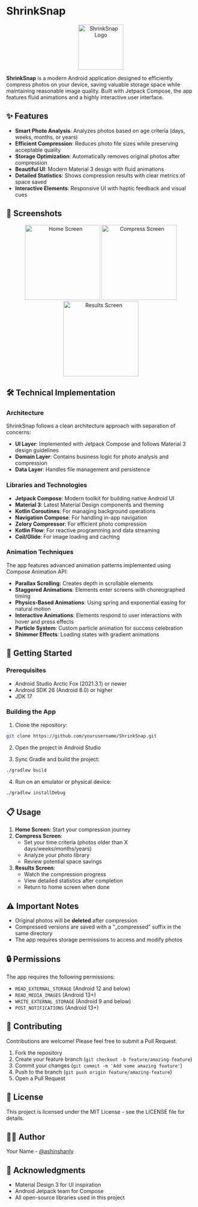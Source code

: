 # ShrinkSnap

<p align="center">
  <img src="app/src/main/res/drawable/ic_launcher.png" width="120" alt="ShrinkSnap Logo"/>
</p>

**ShrinkSnap** is a modern Android application designed to efficiently compress photos on your device, saving valuable storage space while maintaining reasonable image quality. Built with Jetpack Compose, the app features fluid animations and a highly interactive user interface.

## ✨ Features

- **Smart Photo Analysis**: Analyzes photos based on age criteria (days, weeks, months, or years)
- **Efficient Compression**: Reduces photo file sizes while preserving acceptable quality
- **Storage Optimization**: Automatically removes original photos after compression
- **Beautiful UI**: Modern Material 3 design with fluid animations
- **Detailed Statistics**: Shows compression results with clear metrics of space saved
- **Interactive Elements**: Responsive UI with haptic feedback and visual cues

## 📱 Screenshots

<p align="center">
  <img src="screenshots/home_screen.png" width="200" alt="Home Screen"/>
  <img src="screenshots/compress_screen.png" width="200" alt="Compress Screen"/>
  <img src="screenshots/results_screen.png" width="200" alt="Results Screen"/>
</p>

## 🛠️ Technical Implementation

### Architecture

ShrinkSnap follows a clean architecture approach with separation of concerns:

- **UI Layer**: Implemented with Jetpack Compose and follows Material 3 design guidelines
- **Domain Layer**: Contains business logic for photo analysis and compression
- **Data Layer**: Handles file management and persistence

### Libraries and Technologies

- **Jetpack Compose**: Modern toolkit for building native Android UI
- **Material 3**: Latest Material Design components and theming
- **Kotlin Coroutines**: For managing background operations
- **Navigation Compose**: For handling in-app navigation
- **Zelory Compressor**: For efficient photo compression
- **Kotlin Flow**: For reactive programming and data streaming
- **Coil/Glide**: For image loading and caching

### Animation Techniques

The app features advanced animation patterns implemented using Compose Animation API:

- **Parallax Scrolling**: Creates depth in scrollable elements
- **Staggered Animations**: Elements enter screens with choreographed timing
- **Physics-Based Animations**: Using spring and exponential easing for natural motion
- **Interactive Animations**: Elements respond to user interactions with hover and press effects
- **Particle System**: Custom particle animation for success celebration
- **Shimmer Effects**: Loading states with gradient animations

## 🚀 Getting Started

### Prerequisites

- Android Studio Arctic Fox (2021.3.1) or newer
- Android SDK 26 (Android 8.0) or higher
- JDK 17

### Building the App

1. Clone the repository:
```bash
git clone https://github.com/yourusername/ShrinkSnap.git
```

2. Open the project in Android Studio

3. Sync Gradle and build the project:
```bash
./gradlew build
```

4. Run on an emulator or physical device:
```bash
./gradlew installDebug
```

## 📋 Usage

1. **Home Screen**: Start your compression journey
2. **Compress Screen**: 
   - Set your time criteria (photos older than X days/weeks/months/years)
   - Analyze your photo library
   - Review potential space savings
3. **Results Screen**:
   - Watch the compression progress
   - View detailed statistics after completion
   - Return to home screen when done

## ⚠️ Important Notes

- Original photos will be **deleted** after compression
- Compressed versions are saved with a "_compressed" suffix in the same directory
- The app requires storage permissions to access and modify photos

## 🔒 Permissions

The app requires the following permissions:

- `READ_EXTERNAL_STORAGE` (Android 12 and below)
- `READ_MEDIA_IMAGES` (Android 13+)
- `WRITE_EXTERNAL_STORAGE` (Android 9 and below)
- `POST_NOTIFICATIONS` (Android 13+)

## 🤝 Contributing

Contributions are welcome! Please feel free to submit a Pull Request.

1. Fork the repository
2. Create your feature branch (`git checkout -b feature/amazing-feature`)
3. Commit your changes (`git commit -m 'Add some amazing feature'`)
4. Push to the branch (`git push origin feature/amazing-feature`)
5. Open a Pull Request

## 📄 License

This project is licensed under the MIT License - see the LICENSE file for details.

## 👨‍💻 Author

Your Name - [@ashinshanly](https://github.com/ashinshanly)

## 🙏 Acknowledgments

- Material Design 3 for UI inspiration
- Android Jetpack team for Compose
- All open-source libraries used in this project 
